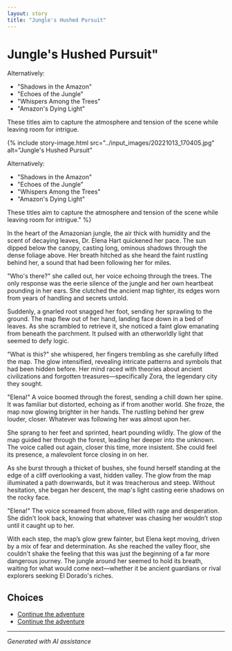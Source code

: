 ```yaml
---
layout: story
title: "Jungle's Hushed Pursuit"
---
```


# Jungle's Hushed Pursuit"

Alternatively:

* "Shadows in the Amazon"
* "Echoes of the Jungle"
* "Whispers Among the Trees"
* "Amazon's Dying Light"

These titles aim to capture the atmosphere and tension of the scene while leaving room for intrigue.

{% include story-image.html src="../input_images/20221013_170405.jpg" alt="Jungle's Hushed Pursuit"

Alternatively:

* "Shadows in the Amazon"
* "Echoes of the Jungle"
* "Whispers Among the Trees"
* "Amazon's Dying Light"

These titles aim to capture the atmosphere and tension of the scene while leaving room for intrigue." %}

In the heart of the Amazonian jungle, the air thick with humidity and the scent of decaying leaves, Dr. Elena Hart quickened her pace. The sun dipped below the canopy, casting long, ominous shadows through the dense foliage above. Her breath hitched as she heard the faint rustling behind her, a sound that had been following her for miles.

"Who's there?" she called out, her voice echoing through the trees. The only response was the eerie silence of the jungle and her own heartbeat pounding in her ears. She clutched the ancient map tighter, its edges worn from years of handling and secrets untold.

Suddenly, a gnarled root snagged her foot, sending her sprawling to the ground. The map flew out of her hand, landing face down in a bed of leaves. As she scrambled to retrieve it, she noticed a faint glow emanating from beneath the parchment. It pulsed with an otherworldly light that seemed to defy logic.

"What is this?" she whispered, her fingers trembling as she carefully lifted the map. The glow intensified, revealing intricate patterns and symbols that had been hidden before. Her mind raced with theories about ancient civilizations and forgotten treasures—specifically Zora, the legendary city they sought.

"Elena!" A voice boomed through the forest, sending a chill down her spine. It was familiar but distorted, echoing as if from another world. She froze, the map now glowing brighter in her hands. The rustling behind her grew louder, closer. Whatever was following her was almost upon her.

She sprang to her feet and sprinted, heart pounding wildly. The glow of the map guided her through the forest, leading her deeper into the unknown. The voice called out again, closer this time, more insistent. She could feel its presence, a malevolent force closing in on her.

As she burst through a thicket of bushes, she found herself standing at the edge of a cliff overlooking a vast, hidden valley. The glow from the map illuminated a path downwards, but it was treacherous and steep. Without hesitation, she began her descent, the map's light casting eerie shadows on the rocky face.

"Elena!" The voice screamed from above, filled with rage and desperation. She didn't look back, knowing that whatever was chasing her wouldn’t stop until it caught up to her.

With each step, the map’s glow grew fainter, but Elena kept moving, driven by a mix of fear and determination. As she reached the valley floor, she couldn't shake the feeling that this was just the beginning of a far more dangerous journey. The jungle around her seemed to hold its breath, waiting for what would come next—whether it be ancient guardians or rival explorers seeking El Dorado's riches.


## Choices

* [Continue the adventure](./20221010_145455)
* [Continue the adventure](./144327630_3930950650332675_7163600755928566265_n)


---
*Generated with AI assistance*
